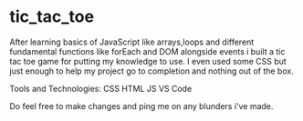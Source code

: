 # tic_tac_toe

After learning basics of JavaScript like arrays,loops and different fundamental functions like forEach and DOM alongside events i built a tic tac toe game for putting my knowledge to use. I even used some CSS but just enough to help my project go to completion and nothing out of the box.

Tools and Technologies:
CSS
HTML
JS 
VS Code 

Do feel free to make changes and ping me on any blunders i've made.
